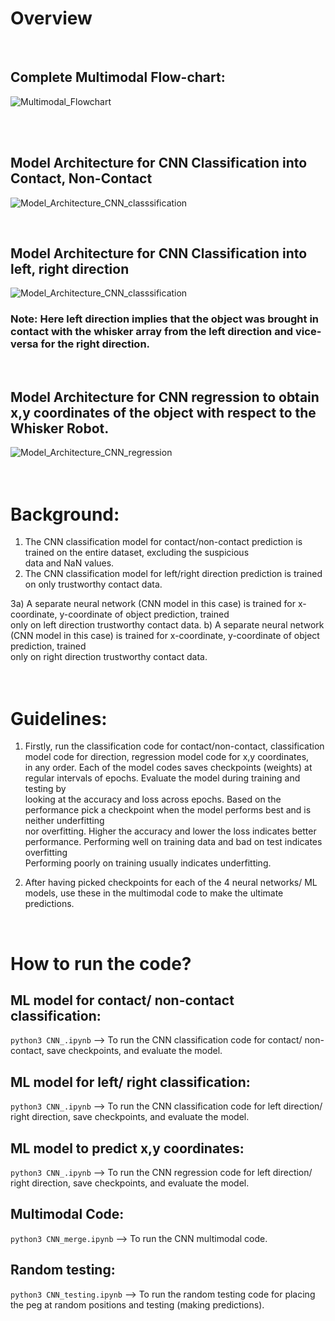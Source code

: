 # Overview
<br>

## Complete Multimodal Flow-chart:
![Multimodal_Flowchart](https://github.com/suzie13/Whisker-Robot-Project/assets/39700209/ed5edc8e-1a43-4d84-8d3a-f3ed4681f891)

<br>
<br>

## Model Architecture for CNN Classification into Contact, Non-Contact
![Model_Architecture_CNN_classsification](https://github.com/suzie13/Whisker-Robot-Project/assets/39700209/deb9c234-6b30-4909-a612-22b43a371d01)

<br>

## Model Architecture for CNN Classification into left, right direction

![Model_Architecture_CNN_classsification](https://github.com/suzie13/Whisker-Robot-Project/assets/39700209/deb9c234-6b30-4909-a612-22b43a371d01)


### Note: Here left direction implies that the object was brought in contact with the whisker array from the left direction and vice-versa for the right direction.

<br>

## Model Architecture for CNN regression to obtain x,y coordinates of the object with respect to the Whisker Robot.

![Model_Architecture_CNN_regression](https://github.com/suzie13/Whisker-Robot-Project/assets/39700209/dc5dd455-ff9d-4038-824d-8d169a346c98) 
<br>
<br>
<br>

# Background:
1) The CNN classification model for contact/non-contact prediction is trained on the entire dataset, excluding the suspicious  <br>
data and NaN values. <br>
2) The CNN classification model for left/right direction prediction is trained on only trustworthy contact data.  <br>

3a) A separate neural network (CNN model in this case) is trained for x-coordinate, y-coordinate of object prediction, trained     <br>
only on left direction trustworthy contact data.
b) A separate neural network (CNN model in this case) is trained for x-coordinate, y-coordinate of object prediction, trained     <br>
only on right direction trustworthy contact data.  <br>
<br>
<br>

# Guidelines:
1) Firstly, run the classification code for contact/non-contact, classification model code for direction, regression model code for x,y coordinates, <br>
in any order. Each of the model codes saves checkpoints (weights) at regular intervals of epochs. Evaluate the model during training and testing by <br> 
looking at the accuracy and loss across epochs. Based on the performance pick a checkpoint when the model performs best and is neither underfitting <br>
nor overfitting. Higher the accuracy and lower the loss indicates better performance. Performing well on training data and bad on test indicates overfitting <br>
Performing poorly on training usually indicates underfitting.

2) After having picked checkpoints for each of the 4 neural networks/ ML models, use these in the multimodal code to make the ultimate predictions. <br>

<br>

# How to run the code?

## ML model for contact/ non-contact classification:

`python3 CNN_.ipynb`  --> To run the CNN classification code for contact/ non-contact, save checkpoints, and evaluate the model.

## ML model for left/ right classification:
`python3 CNN_.ipynb`  --> To run the CNN classification code for left direction/ right direction, save checkpoints, and evaluate the model.

## ML model to predict x,y coordinates:
`python3 CNN_.ipynb`  --> To run the CNN regression code for left direction/ right direction, save checkpoints, and evaluate the model.

## Multimodal Code:
`python3 CNN_merge.ipynb`  --> To run the CNN multimodal code.

## Random testing:
`python3 CNN_testing.ipynb`  --> To run the random testing code for placing the peg at random positions and testing (making predictions).